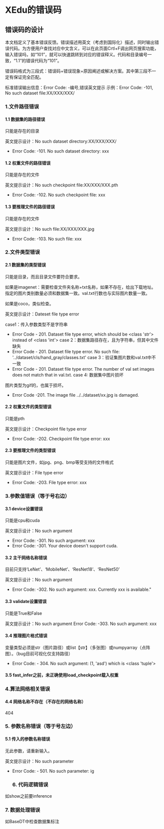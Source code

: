 # XEdu的错误码

## 错误码的设计
本文档定义了基本错误反馈。错误描述用英文（考虑到国际化）描述，同时输出错误代码。为方便用户查找对应中文含义，可以在此页面Crtl+F调出网页搜索功能，输入错误吗，如“101”，就可以快速跳转到对应的错误释义。代码和目录编号一致，“1.1”的错误代码为“101”。

错误码格式为三段式：错误码+错误现象+原因阐述或解决方案。其中第三段不一定有保证完全匹配。

标准错误输出信息：Error Code: -编号,错误英文提示
示例：Error Code: -101, No such dataset file:XX/XXX/XXX/
### 1.文件路径错误
#### 1.1 数据集的路径错误
只能是存在的目录

英文提示设计：No such dataset directory:XX/XXX/XXX/
- Error Code: -101. No such dataset directory: xxx
#### 1.2 权重文件的路径错误
只能是存在的文件

英文提示设计：No such checkpoint file:XX/XXX/XXX.pth
- Error Code: -102. No such checkpoint file: xxx
#### 1.3 要推理文件的路径错误
只能是存在的文件

英文提示设计：No such file:XX/XXX/XXX.jpg
- Error Code: -103. No such file: xxx
### 2.文件类型错误
#### 2.1 数据集的类型错误
只能是目录，而且目录文件要符合要求。

如果是imagenet：需要检查文件夹名称+txt名称，如果不存在，给出下载地址。指定的图片类别数量必须和数据集一致。val.txt行数也与实际图片数量一致。

如果是coco，类似检查。

英文提示设计：Dateset file type error

case1：传入参数类型不是字符串
- Error Code - 201. Dataset file type error, which should be <class 'str'> instead of <class 'int'>
case 2：数据集路径存在，且为字符串，但其中文件缺失
- Error Code - 201. Dataset file type error. No such file: '../dataset/cls/hand_gray/classes.txt'
case 3：验证集图片数和val.txt中不一致
- Error Code - 201. Dataset file type error. The number of val set images does not match that in val.txt.
case 4: 数据集中图片损坏

图片类型为gif的，也属于损坏。
- Error Code -201. The image file ../../dataset/xx.jpg is damaged.
#### 2.2 权重文件的类型错误
只能是pth

英文提示设计：Checkpoint file type error
- Error Code: -202. Checkpoint file type error: xxx
#### 2.3 要推理文件的类型错误
只能是图片文件，如jpg、png、bmp等受支持的文件格式

英文提示设计：File type error
- Error Code: -203. File type error: xxx
### 3.参数值错误（等于号右边）
#### 3.1 device设置错误
只能是cpu和cuda

英文提示设计：No such argument
- Error Code: -301. No such argument: xxx
- Error Code: -301. Your device doesn't support cuda.
#### 3.2 主干网络名称错误
目前只支持‘LeNet’、‘MobileNet’、‘ResNet18’、‘ResNet50’

英文提示设计：No such argument
- Error Code: -302. No such argument: xxx. Currently xxx is available."
#### 3.3 validate设置错误
只能是True和False

英文提示设计：No such argument
Error Code: -303. No such argument: xxx
#### 3.4 推理图片格式错误
变量类型必须是str（图片路径）或list【str】（多张图）或numpyarray（点阵图）。（bug目前可视化仅支持路径）
- Error Code: - 304. No such argument: (1, 'asd') which is <class 'tuple'>
#### 3.5 fast_infer之前，未正确使用load_checkpoint载入权重

### 4.算法网络相关错误

#### 4.4 网络名称不存在（不存在的网络名称）
404
### 5. 参数名称错误（等于号左边）
#### 5.1 传入的参数名称错误
无此参数，请重新输入。

英文提示设计：No such parameter 
- Error Code: - 501. No such parameter: ig

  ### 6. 代码逻辑错误
如show之前要inference
  ### 7. 数据处理错误
  如BaseDT中检查数据集标注
